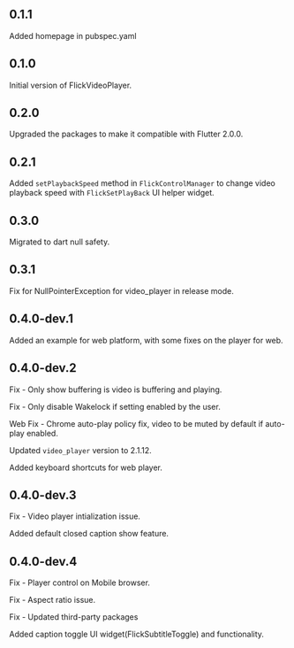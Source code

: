 ## 0.1.1

Added homepage in pubspec.yaml

## 0.1.0

Initial version of FlickVideoPlayer.

## 0.2.0

Upgraded the packages to make it compatible with Flutter 2.0.0.

## 0.2.1

Added `setPlaybackSpeed` method in `FlickControlManager` to change video playback speed with `FlickSetPlayBack` UI helper widget.

## 0.3.0

Migrated to dart null safety.

## 0.3.1

Fix for NullPointerException for video_player in release mode.

## 0.4.0-dev.1

Added an example for web platform, with some fixes on the player for web.


## 0.4.0-dev.2

Fix - Only show buffering is video is buffering and playing.

Fix - Only disable Wakelock if setting enabled by the user.

Web Fix - Chrome auto-play policy fix, video to be muted by default if auto-play enabled.

Updated `video_player` version to 2.1.12.

Added keyboard shortcuts for web player.


## 0.4.0-dev.3

Fix - Video player intialization issue.

Added default closed caption show feature.


## 0.4.0-dev.4

Fix - Player control on Mobile browser.

Fix - Aspect ratio issue.

Fix - Updated third-party packages

Added caption toggle UI widget(FlickSubtitleToggle) and functionality.
